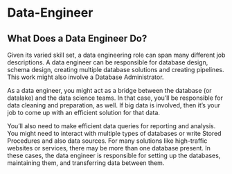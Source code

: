 # Data-Engineer

## What Does a Data Engineer Do?
Given its varied skill set, a data engineering role can span many different job descriptions. A data engineer can be responsible for database design, schema design, creating multiple database solutions and creating pipelines. This work might also involve a Database Administrator.

As a data engineer, you might act as a bridge between the database (or datalake) and the data science teams. In that case, you’ll be responsible for data cleaning and preparation, as well. If big data is involved, then it’s your job to come up with an efficient solution for that data.

You’ll also need to make efficient data queries for reporting and analysis. You might need to interact with multiple types of databases or write Stored Procedures and also data sources. For many solutions like high-traffic websites or services, there may be more than one database present. In these cases, the data engineer is responsible for setting up the databases, maintaining them, and transferring data between them.

